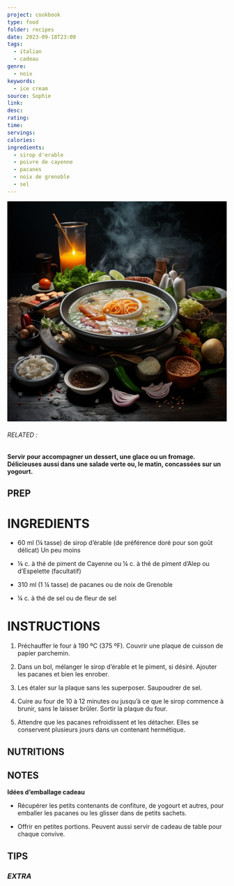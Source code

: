 ```yaml
---
project: cookbook
type: food
folder: recipes
date: 2023-09-18T23:09
tags:
  - italian
  - cadeau
genre:
  - noix
keywords:
  - ice cream
source: Sophie
link: 
desc: 
rating: 
time: 
servings: 
calories: 
ingredients:
  - sirop d'erable
  - poivre de cayenne
  - pacanes
  - noix de grenoble
  - sel
---
```


![IMAGE](_default.png)

###### *RELATED* : 

**Servir pour accompagner un dessert, une glace ou un fromage. Délicieuses aussi dans une salade verte ou, le matin, concassées sur un yogourt.**
## PREP


# INGREDIENTS

- 60 ml (¼ tasse) de sirop d’érable (de préférence doré pour son goût délicat) Un peu moins
    
- ⅛ c. à thé de piment de Cayenne ou ¼ c. à thé de piment d’Alep ou d’Espelette (facultatif)
    
- 310 ml (1 ¼ tasse) de pacanes ou de noix de Grenoble
    
- ¼ c. à thé de sel ou de fleur de sel


# INSTRUCTIONS

1. Préchauffer le four à 190 ºC (375 ºF). Couvrir une plaque de cuisson de papier parchemin.
    
2. Dans un bol, mélanger le sirop d’érable et le piment, si désiré. Ajouter les pacanes et bien les enrober.
    
3. Les étaler sur la plaque sans les superposer. Saupoudrer de sel.
    
4. Cuire au four de 10 à 12 minutes ou jusqu’à ce que le sirop commence à brunir, sans le laisser brûler. Sortir la plaque du four.
    
5. Attendre que les pacanes refroidissent et les détacher. Elles se conservent plusieurs jours dans un contenant hermétique.



## NUTRITIONS



## NOTES

**Idées d’emballage cadeau**
  
- Récupérer les petits contenants de confiture, de yogourt et autres, pour emballer les pacanes ou les glisser dans de petits sachets.
    
- Offrir en petites portions. Peuvent aussi servir de cadeau de table pour chaque convive.


## TIPS



### *EXTRA*



